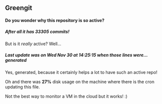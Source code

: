 ## Greengit

#### Do you wonder why this repository is so active?

##### After all it has 33305 commits!

But is it *really* active? Well...

##### Last update was on Wed Nov 30 at 14:25:15 when those lines were... generated

Yes, generated, because it certainly helps a lot to have such an active repo!

Oh and there was **27%** disk usage on the machine
where there is the cron updating this file.

Not the best way to monitor a VM in the cloud but it works! :)

